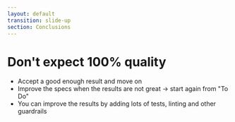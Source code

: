 ```yaml
---
layout: default
transition: slide-up
section: Conclusions
---
```


# Don't expect 100% quality

<v-clicks>

* Accept a good enough result and move on
* Improve the specs when the results are not great → start again from "To Do"
* You can improve the results by adding lots of tests, linting and other guardrails

</v-clicks>


